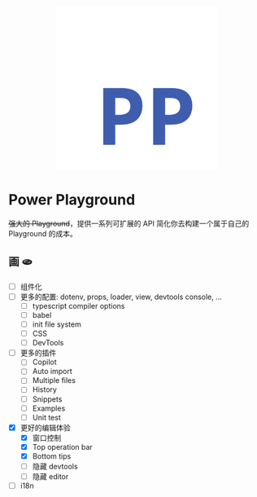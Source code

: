<div align="center">
  <img src="./PP.svg" alt="Power Playground Icon" width="320">
</div>

# Power Playground

~~强大的 Playground~~，提供一系列可扩展的 API 简化你去构建一个属于自己的 Playground 的成本。

## 画 🫓

* [ ] 组件化
* [ ] 更多的配置: dotenv, props, loader, view, devtools console, ...
  * [ ] typescript compiler options
  * [ ] babel
  * [ ] init file system
  * [ ] CSS
  * [ ] DevTools
* [ ] 更多的插件
  * [ ] Copilot
  * [ ] Auto import
  * [ ] Multiple files
  * [ ] History
  * [ ] Snippets
  * [ ] Examples
  * [ ] Unit test
* [x] 更好的编辑体验
  * [x] 窗口控制
  * [x] Top operation bar
  * [x] Bottom tips
  * [ ] 隐藏 devtools
  * [ ] 隐藏 editor
* [ ] i18n
